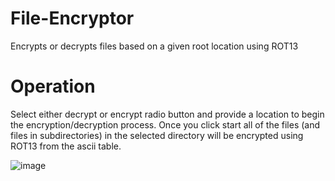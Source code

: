 # File-Encryptor
Encrypts or decrypts files based on a given root location using ROT13

# Operation
Select either decrypt or encrypt radio button and provide a location to begin the encryption/decryption process. Once you click start all of the files (and files in subdirectories) in the selected directory will be encrypted using ROT13 from the ascii table. 

![image](https://github.com/Francesco-Calabrese/File-Encryptor/assets/96243400/58fa657f-a555-4dfb-8e9b-cf60da1ff28a)


